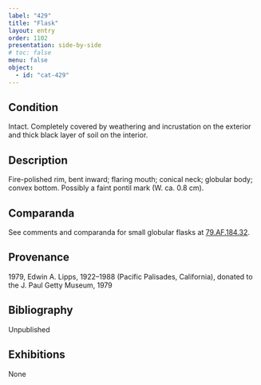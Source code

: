 ```yaml
---
label: "429"
title: "Flask"
layout: entry
order: 1102
presentation: side-by-side
# toc: false
menu: false
object:
  - id: "cat-429"
---
```


## Condition

Intact. Completely covered by weathering and incrustation on the exterior and thick black layer of soil on the interior.

## Description

Fire-polished rim, bent inward; flaring mouth; conical neck; globular body; convex bottom. Possibly a faint pontil mark (W. ca. 0.8 cm).

## Comparanda

See comments and comparanda for small globular flasks at [79.AF.184.32](#cat).

## Provenance

1979, Edwin A. Lipps, 1922–1988 (Pacific Palisades, California), donated to the J. Paul Getty Museum, 1979

## Bibliography

Unpublished

## Exhibitions

None